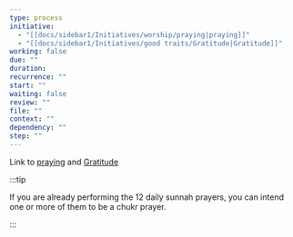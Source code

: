 ```yaml
---
type: process
initiative:
  - "[[docs/sidebar1/Initiatives/worship/praying|praying]]"
  - "[[docs/sidebar1/Initiatives/good traits/Gratitude|Gratitude]]"
working: false
due: ""
duration: 
recurrence: ""
start: ""
waiting: false
review: ""
file: ""
context: ""
dependency: ""
step: ""
---
```


Link to [praying](docs/sidebar1/Initiatives/worship/praying.md) and [Gratitude](docs/sidebar1/Initiatives/good%20traits/Gratitude.md)

:::tip

If you are already performing the 12 daily sunnah prayers, you can intend one or more of them to be a chukr prayer.

:::
